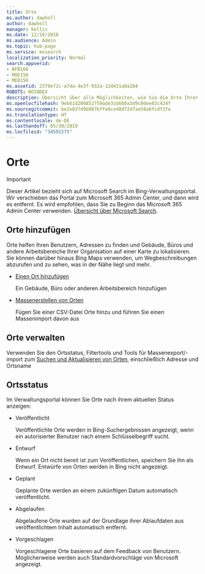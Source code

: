```yaml
---
title: Orte
ms.author: dawholl
author: dawholl
manager: kellis
ms.date: 12/18/2018
ms.audience: Admin
ms.topic: hub-page
ms.service: mssearch
localization_priority: Normal
search.appverid:
- BFB160
- MOE150
- MED150
ms.assetid: 2379e72c-a7da-4e3f-932a-12d431a0a284
ROBOTS: NOINDEX
description: Übersicht über alle Möglichkeiten, wie Sie die Orte Ihrer Organisation in Microsoft Search-Arbeitsergebnisse einfügen können
ms.openlocfilehash: 9eb61d206852759ade3cb668a3d9c0dee83c424f
ms.sourcegitcommit: be2e837d9b087bffe6ce40d72d7ae58a8fcdf3fe
ms.translationtype: HT
ms.contentlocale: de-DE
ms.lasthandoff: 05/30/2019
ms.locfileid: "34591575"
---
```

# <a name="locations"></a>Orte

> [!IMPORTANT]
> Dieser Artikel bezieht sich auf Microsoft Search im Bing-Verwaltungsportal. Wir verschieben das Portal zum Microsoft 365 Admin Center, und dann wird es entfernt. Es wird empfohlen, dass Sie zu Beginn das Microsoft 365 Admin Center verwenden. [Übersicht über Microsoft Search](overview-microsoft-search.md).
    
## <a name="add-locations"></a>Orte hinzufügen

Orte helfen Ihren Benutzern, Adressen zu finden und Gebäude, Büros und andere Arbeitsbereiche Ihrer Organisation auf einer Karte zu lokalisieren. Sie können darüber hinaus Bing Maps verwenden, um Wegbeschreibungen abzurufen und zu sehen, was in der Nähe liegt und mehr.
  
- [Einen Ort hinzufügen](add-a-location.md)
    
    Ein Gebäude, Büro oder anderen Arbeitsbereich hinzufügen
    
- [Massenerstellen von Orten](bulk-create-locations.md)
    
    Fügen Sie einer CSV-Datei Orte hinzu und führen Sie einen Massenimport davon aus
    
## <a name="manage-locations"></a>Orte verwalten

Verwenden Sie den Ortsstatus, Filtertools und Tools für Massenexport/-import zum [Suchen und Aktualisieren von Orten](manage-locations.md), einschließlich Adresse und Ortsname
  
## <a name="location-status"></a>Ortsstatus

Im Verwaltungsportal können Sie Orte nach ihrem aktuellen Status anzeigen:
  
- Veröffentlicht
    
    Veröffentlichte Orte werden in Bing-Suchergebnissen angezeigt, wenn ein autorisierter Benutzer nach einem Schlüsselbegriff sucht.
    
- Entwurf
    
    Wenn ein Ort nicht bereit ist zum Veröffentlichen, speichern Sie ihn als Entwurf. Entwürfe von Orten werden in Bing nicht angezeigt.
    
- Geplant
    
    Geplante Orte werden an einem zukünftigen Datum automatisch veröffentlicht.
    
- Abgelaufen
    
    Abgelaufene Orte wurden auf der Grundlage ihrer Ablaufdaten aus veröffentlichtem Inhalt automatisch entfernt.
    
- Vorgeschlagen
    
    Vorgeschlagene Orte basieren auf dem Feedback von Benutzern. Möglicherweise werden auch Standardvorschläge von Microsoft angezeigt.

  

